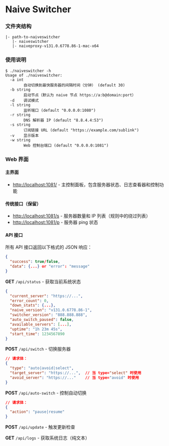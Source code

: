 # Naive Switcher

### 文件夹结构

```shell
|- path-to-naiveswitcher
   |- naiveswitcher
   |- naiveproxy-v131.0.6778.86-1-mac-x64
```

### 使用说明

```shell
$ ./naiveswitcher -h
Usage of ./naiveswitcher:
  -a int
    	自动切换到最快服务器的间隔时间（分钟） (default 30)
  -b string
    	启动节点（默认为 naive 节点 https://a:b@domain:port）
  -d	调试模式
  -l string
    	监听端口 (default "0.0.0.0:1080")
  -r string
    	DNS 解析器 IP (default "8.8.4.4:53")
  -s string
    	订阅链接 URL (default "https://example.com/sublink")
  -v	显示版本
  -w string
    	Web 控制台端口 (default "0.0.0.0:1081")
```

### Web 界面

#### 主界面
- <http://localhost:1081/> - 主控制面板，包含服务器状态、日志查看器和控制功能

#### 传统接口（保留）
- <http://localhost:1081/s> - 服务器数量和 IP 列表（规则中的绕过列表）
- <http://localhost:1081/p> - 服务器 ping 状态

#### API 接口

所有 API 接口返回以下格式的 JSON 响应：
```json
{
  "success": true/false,
  "data": {...} or "error": "message"
}
```

**GET** `/api/status` - 获取当前系统状态
```json
{
  "current_server": "https://...",
  "error_count": 0,
  "down_stats": {...},
  "naive_version": "v131.0.6778.86-1",
  "switcher_version": "888.888.888",
  "auto_switch_paused": false,
  "available_servers": [...],
  "uptime": "1h 23m 45s",
  "start_time": 1234567890
}
```

**POST** `/api/switch` - 切换服务器
```json
// 请求体：
{
  "type": "auto|avoid|select",
  "target_server": "https://...",  // 当 type="select" 时使用
  "avoid_server": "https://..."    // 当 type="avoid" 时使用
}
```

**POST** `/api/auto-switch` - 控制自动切换
```json
// 请求体：
{
  "action": "pause|resume"
}
```

**POST** `/api/update` - 触发更新检查

**GET** `/api/logs` - 获取系统日志（纯文本）
